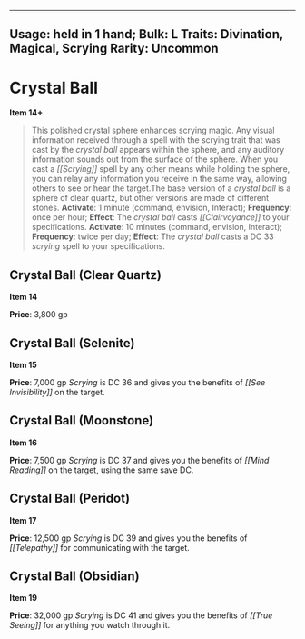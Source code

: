 
---
Usage: held in 1 hand;
Bulk: L
Traits: Divination, Magical, Scrying
Rarity: Uncommon
---

# Crystal Ball

**Item 14+**

> This polished crystal sphere enhances scrying magic. Any visual information received through a spell with the scrying trait that was cast by the *crystal ball* appears within the sphere, and any auditory information sounds out from the surface of the sphere. When you cast a *[[Scrying]]* spell by any other means while holding the sphere, you can relay any information you receive in the same way, allowing others to see or hear the target.The base version of a *crystal ball* is a sphere of clear quartz, but other versions are made of different stones.
**Activate**: 1 minute (command, envision, Interact);
**Frequency**: once per hour;
**Effect**: The *crystal ball* casts *[[Clairvoyance]]* to your specifications.
**Activate**: 10 minutes (command, envision, Interact);
**Frequency**: twice per day;
**Effect**: The *crystal ball* casts a DC 33 *scrying* spell to your specifications.

## Crystal Ball (Clear Quartz)

**Item 14**

**Price**: 3,800 gp

## Crystal Ball (Selenite)

**Item 15**

**Price**: 7,000 gp *Scrying* is DC 36 and gives you the benefits of *[[See Invisibility]]* on the target.

## Crystal Ball (Moonstone)

**Item 16**

**Price**: 7,500 gp *Scrying* is DC 37 and gives you the benefits of *[[Mind Reading]]* on the target, using the same save DC.

## Crystal Ball (Peridot)

**Item 17**

**Price**: 12,500 gp *Scrying* is DC 39 and gives you the benefits of *[[Telepathy]]* for communicating with the target.

## Crystal Ball (Obsidian)

**Item 19**

**Price**: 32,000 gp *Scrying* is DC 41 and gives you the benefits of *[[True Seeing]]* for anything you watch through it.
